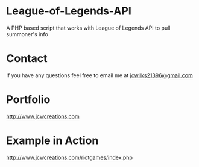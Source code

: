 # League-of-Legends-API
A PHP based script that works with League of Legends API to pull summoner's info

# Contact
If you have any questions feel free to email me at jcwilks21396@gmail.com

# Portfolio
http://www.jcwcreations.com

# Example in Action
http://www.jcwcreations.com/riotgames/index.php
